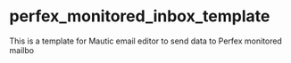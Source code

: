 # perfex_monitored_inbox_template
This is a template for Mautic email editor to send data to Perfex monitored mailbo
